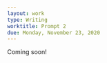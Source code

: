 ```yaml
---
layout: work
type: Writing
worktitle: Prompt 2
due: Monday, November 23, 2020
---
```


Coming soon!
